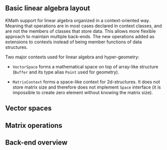 ## Basic linear algebra layout

KMath support for linear algebra organized in a context-oriented way. Meaning that operations are in most cases declared 
in context classes, and are not the members of classes that store data. This allows more flexible approach to maintain multiple 
back-ends. The new operations added as extensions to contexts instead of being member functions of data structures.

Two major contexts used for linear algebra and hyper-geometry:

* `VectorSpace` forms a mathematical space on top of array-like structure (`Buffer` and its type alias `Point` used for geometry). 

* `MatrixContext` forms a space-like context for 2d-structures. It does not store matrix size and therefore does not implement
`Space` interface (it is impossible to create zero element without knowing the matrix size). 

## Vector spaces


## Matrix operations

## Back-end overview
